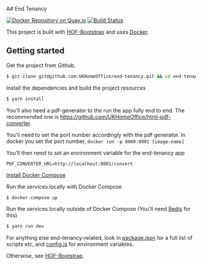 A# End Tenancy

[![Docker Repository on Quay.io](https://quay.io/repository/ukhomeofficedigital/end-tenancy/status "Docker Repository on Quay.io")](https://quay.io/repository/ukhomeofficedigital/end-tenancy) [![Build Status](https://travis-ci.org/UKHomeOffice/end-tenancy.svg?branch=master)](https://travis-ci.org/UKHomeOffice/end-tenancy)

This project is built with [HOF-Bootstrap](https://github.com/UKHomeOffice/hof-bootstrap) and uses [Docker](https://www.docker.com/).

## Getting started

Get the project from Github.
```bash
$ git clone git@github.com:UKHomeOffice/end-tenancy.git && cd end-tenancy
```

Install the dependencies and build the project resources
```bash
$ yarn install
```

You'll also need a pdf-generator to the run the app fully end to end.  The recommended one is https://github.com/UKHomeOffice/html-pdf-converter.

You'll need to set the port number accordingly with the pdf generator.  In docker you set the port number, `docker run -p 8080:8001 [image-name]`

You'll then need to set an environment variable for the end-tenancy app

`PDF_CONVERTER_URL=http://localhost:8001/convert`


[Install Docker Compose](https://docs.docker.com/compose/install/)

Run the services locally with Docker Compose
```bash
$ docker-compose up
```

Run the services locally outside of Docker Compose (You'll need [Redis](http://redis.io/) for this)
```bash
$ yarn run dev
```

For anything else end-tenancy-related, look in [package.json](./package.json) for a full list of scripts etc, and
[config.js](./config.js) for environment variables.

Otherwise, see [HOF-Bootstrap](https://github.com/UKHomeOffice/hof-bootstrap).




